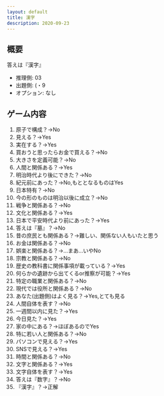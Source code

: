 ```yaml
---
layout: default
title: 漢字
description: 2020-09-23
---
```


## 概要

答えは『漢字』

- 推理側: 03
- 出題側: (・9
- オプション: なし

## ゲーム内容

1. 原子で構成？→No
2. 見える？→Yes
3. 実在する？→Yes
4. 買おうと思ったらお金で買える？→No
5. 大きさを定義可能？→No
6. 人間と関係ある？→Yes
7. 明治時代より後にできた？→No
8. 紀元前にあった？→No,もととなるものはYes
9. 日本特有？→No
10. 今の形のものは明治以後に成立？→No
11. 戦争と関係ある？→No
12. 文化と関係ある？→Yes
13. 日本で平安時代より前にあった？→Yes
14. 答えは『墓』？→No
15. 昔の庶民とも関係ある？→難しい、関係ない人もいたと思う
16. お金は関係ある？→No
17. 娯楽と関係ある？→…まあ…いやNo
18. 宗教と関係ある？→No
19. 歴史の教科書に関係事項が載っている？→Yes
20. 何らかの遺跡から出てくるor推察が可能？→Yes
21. 特定の職業と関係ある？→No
22. 現代では役所と関係ある？→No
23. あなた(出題側)はよく見る？→Yes,とても見る
24. 人間自体を表す？→No
25. 一週間以内に見た？→Yes
26. 今日見た？→Yes
27. 家の中にある？→ほぼあるのでYes
28. 特に若い人と関係ある？→No
29. パソコンで見える？→Yes
30. SNSで見える？→Yes
31. 時間と関係ある？→No
32. 文字と関係ある？→Yes
33. 文字自体を表す？→Yes
34. 答えは『数字』？→No
35. 『漢字』？→正解
